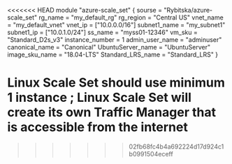 <<<<<<< HEAD
module "azure-scale_set" {
  sourse = "Rybitska/azure-scale_set"
rg_name           = "my_default_rg"
rg_region         = "Central US"
vnet_name         = "my_default_vnet"
vnet_ip           = ["10.0.0.0/16"]
subnet1_name      = "my_subnet1"
subnet1_ip        = ["10.0.1.0/24"]
ss_name           = "myss01-12346"
vm_sku            = "Standard_D2s_v3"
instance_number   = 1
admin_user_name   = "adminuser"
canonical_name    = "Canonical"
UbuntuServer_name = "UbuntuServer"
image_sku_name    = "18.04-LTS"
Standard_LRS_name = "Standard_LRS"
}

Linux Scale Set should use minimum 1 instance ; Linux Scale Set will create its own Traffic Manager that is accessible from the internet
=======

>>>>>>> 02fb68fc4b4a692224d17d924c1b0991504eceff
